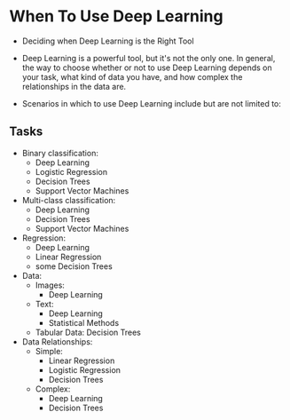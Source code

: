 # When To Use Deep Learning
- Deciding when Deep Learning is the Right Tool
- Deep Learning is a powerful tool, but it's not the only one. In general, the way to choose whether or not to use Deep Learning depends on your task, what kind of data you have, and how complex the relationships in the data are.

- Scenarios in which to use Deep Learning include but are not limited to:
 ##  Tasks
   - Binary classification:
     -  Deep Learning
     -   Logistic Regression
      -   Decision Trees
      -    Support Vector Machines
  -  Multi-class classification:
      - Deep Learning
      - Decision Trees
      - Support Vector Machines
  - Regression:
      - Deep Learning
      - Linear Regression
      - some Decision Trees
  - Data:
     - Images:
          -  Deep Learning
     - Text:
         -   Deep Learning
         -   Statistical Methods
     - Tabular Data:
            Decision Trees
 - Data Relationships:
   - Simple:
      - Linear Regression
      - Logistic Regression
      -  Decision Trees
   - Complex:
     - Deep Learning
     - Decision Trees
